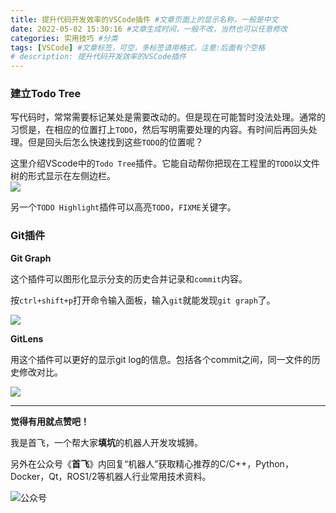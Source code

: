 ```yaml
---
title: 提升代码开发效率的VSCode插件 #文章页面上的显示名称，一般是中文
date: 2022-05-02 15:30:16 #文章生成时间，一般不改，当然也可以任意修改
categories: 实用技巧 #分类
tags: [VSCode] #文章标签，可空，多标签请用格式，注意:后面有个空格
# description: 提升代码开发效率的VSCode插件
---
```

### 建立Todo Tree
写代码时，常常需要标记某处是需要改动的。但是现在可能暂时没法处理。通常的习惯是，在相应的位置打上`TODO`，然后写明需要处理的内容。有时间后再回头处理。但是回头后怎么快速找到这些`TODO`的位置呢？

这里介绍VScode中的`Todo Tree`插件。它能自动帮你把现在工程里的`TODO`以文件树的形式显示在左侧边栏。  
![](https://sf-blog-images.oss-cn-hangzhou.aliyuncs.com/20220402135527.png)

另一个`TODO Highlight`插件可以高亮`TODO`，`FIXME`关键字。



### Git插件

**Git Graph**

这个插件可以图形化显示分支的历史合并记录和`commit`内容。

按`ctrl+shift+p`打开命令输入面板，输入`git`就能发现`git graph`了。

![](https://sf-blog-images.oss-cn-hangzhou.aliyuncs.com/20220417094650.png)

<!--more-->

**GitLens**

用这个插件可以更好的显示git log的信息。包括各个commit之间，同一文件的历史修改对比。

![](https://sf-blog-images.oss-cn-hangzhou.aliyuncs.com/20220417095318.png)



---

**觉得有用就点赞吧！**

我是首飞，一个帮大家**填坑**的机器人开发攻城狮。

另外在公众号《**首飞**》内回复“机器人”获取精心推荐的C/C++，Python，Docker，Qt，ROS1/2等机器人行业常用技术资料。

![公众号](https://sf-blog-images.oss-cn-hangzhou.aliyuncs.com/shoufei_qr_gongzhonghao.jpg)
